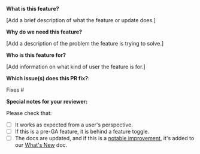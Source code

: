 <!--

Thank you for sending a pull request! Here are some tips:

1. If this is your first time, please read our contribution guide at https://github.com/grafana/grafana/blob/main/CONTRIBUTING.md

2. Ensure you include and run the appropriate tests as part of your Pull Request.

3. In a new feature or configuration option, an update to the documentation is necessary. Everything related to the documentation is under the docs folder in the root of the repository.

4. If the Pull Request is a work in progress, make use of GitHub's "Draft PR" feature and mark it as such.

5. If you can not merge your Pull Request due to a merge conflict, Rebase it. This gets it in sync with the main branch.

6. Name your PR as "<FeatureArea>: Describe your change", e.g. Alerting: Prevent race condition. If it's a fix or feature relevant for the changelog describe the user impact in the title. The PR title is used to auto-generate the changelog for issues marked with the "add to changelog" label.

7. If your PR content should be added to the What's New document for the next major or minor release, add the **add to what's new** label to your PR. Note that you should add this label to the main PR that introduces the feature; do not add this label to smaller PRs for the feature.

-->

<!-- meta
Note: Optional. Update these fields to help our automation classify your PR and run the right workflow.
type: bugfix|feature|refactor|docs
size: small|medium|large
product_area: dashboards|datasources|alerting|explore|auth|admin|plugins|other
components: frontend, backend, db, config, docs, tests
breaking_change: true|false
migration_note: <short or N/A>
feature_flag: <name or N/A>
docs_updated: true|false
docs_link: <url or N/A>
users_affected: few|many|unknown
usage_frequency: daily|weekly|monthly|unknown
time_lost_per_task: <minutes/hours or unknown>
evidence_links: <comma-separated urls or N/A>
-->

**What is this feature?**

[Add a brief description of what the feature or update does.]

**Why do we need this feature?**

[Add a description of the problem the feature is trying to solve.]

**Who is this feature for?**

[Add information on what kind of user the feature is for.]

**Which issue(s) does this PR fix?**:

<!--

- Automatically closes linked issue when the Pull Request is merged.

Usage: "Fixes #<issue number>", or "Fixes (paste link of issue)"

-->

Fixes #

**Special notes for your reviewer:**

Please check that:
- [ ] It works as expected from a user's perspective.
- [ ] If this is a pre-GA feature, it is behind a feature toggle.
- [ ] The docs are updated, and if this is a [notable improvement](https://grafana.com/docs/writers-toolkit/contribute/release-notes/#how-to-determine-if-content-belongs-in-whats-new), it's added to our [What's New](https://grafana.com/docs/writers-toolkit/contribute/release-notes/) doc.
